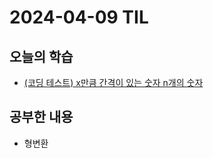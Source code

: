 # 2024-04-09 TIL
## 오늘의 학습
- [(코딩 테스트) x만큼 간격이 있는 숫자 n개의 숫자](/Coding%20Test/프로그래머스/연습문제/x만큼%20간격이%20있는%20숫자%20n개의%20숫자.md)
## 공부한 내용
- 형변환